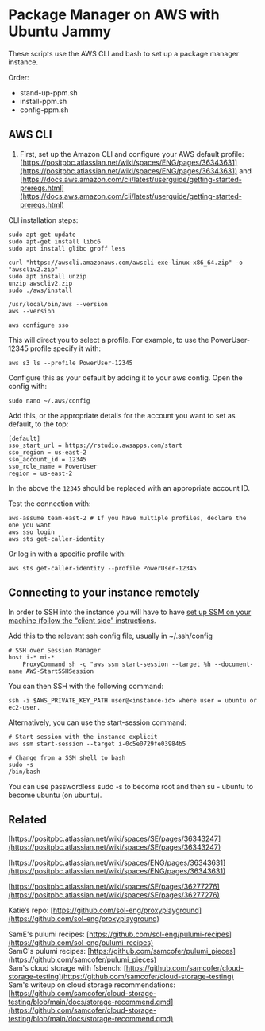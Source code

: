 # Package Manager on AWS with Ubuntu Jammy 

These scripts use the AWS CLI and bash to set up a package manager instance.  

Order: 

- stand-up-ppm.sh
- install-ppm.sh
- config-ppm.sh

## AWS CLI

1. First, set up the Amazon CLI and configure your AWS default profile: [https://positpbc.atlassian.net/wiki/spaces/ENG/pages/36343631](https://positpbc.atlassian.net/wiki/spaces/ENG/pages/36343631) and [https://docs.aws.amazon.com/cli/latest/userguide/getting-started-prereqs.html](https://docs.aws.amazon.com/cli/latest/userguide/getting-started-prereqs.html)
    

CLI installation steps:

```
sudo apt-get update
sudo apt-get install libc6
sudo apt install glibc groff less

curl "https://awscli.amazonaws.com/awscli-exe-linux-x86_64.zip" -o "awscliv2.zip"
sudo apt install unzip
unzip awscliv2.zip
sudo ./aws/install

/usr/local/bin/aws --version
aws --version

aws configure sso
```

This will direct you to select a profile. For example, to use the PowerUser-12345 profile specify it with:

```
aws s3 ls --profile PowerUser-12345
```

Configure this as your default by adding it to your aws config. Open the config with:

```
sudo nano ~/.aws/config
```

Add this, or the appropriate details for the account you want to set as default, to the top:

```
[default]
sso_start_url = https://rstudio.awsapps.com/start
sso_region = us-east-2
sso_account_id = 12345
sso_role_name = PowerUser
region = us-east-2
```

In the above the `12345` should be replaced with an appropriate account ID. 

Test the connection with:

```
aws-assume team-east-2 # If you have multiple profiles, declare the one you want
aws sso login
aws sts get-caller-identity
```

Or log in with a specific profile with:

```
aws sts get-caller-identity --profile PowerUser-12345
```

## Connecting to your instance remotely

In order to SSH into the instance you will have to have [set up SSM on your machine (follow the “client side” instructions](https://positpbc.atlassian.net/wiki/spaces/SE/pages/526614575).

Add this to the relevant ssh config file, usually in ~/.ssh/config

```
# SSH over Session Manager
host i-* mi-*
    ProxyCommand sh -c "aws ssm start-session --target %h --document-name AWS-StartSSHSession 
```

You can then SSH with the following command:

```
ssh -i $AWS_PRIVATE_KEY_PATH user@<instance-id> where user = ubuntu or ec2-user.
```

Alternatively, you can use the start-session command:

```
# Start session with the instance explicit
aws ssm start-session --target i-0c5e0729fe03984b5

# Change from a SSM shell to bash
sudo -s
/bin/bash
```

You can use passwordless sudo -s to become root and then su - ubuntu to become ubuntu (on ubuntu).

## Related

[https://positpbc.atlassian.net/wiki/spaces/SE/pages/36343247](https://positpbc.atlassian.net/wiki/spaces/SE/pages/36343247)

[https://positpbc.atlassian.net/wiki/spaces/ENG/pages/36343631](https://positpbc.atlassian.net/wiki/spaces/ENG/pages/36343631)

[https://positpbc.atlassian.net/wiki/spaces/SE/pages/36277276](https://positpbc.atlassian.net/wiki/spaces/SE/pages/36277276)

Katie’s repo: [https://github.com/sol-eng/proxyplayground](https://github.com/sol-eng/proxyplayground)

SamE's pulumi recipes: [https://github.com/sol-eng/pulumi-recipes](https://github.com/sol-eng/pulumi-recipes)  
SamC's pulumi recipes: [https://github.com/samcofer/pulumi_pieces](https://github.com/samcofer/pulumi_pieces)  
Sam's cloud storage with fsbench: [https://github.com/samcofer/cloud-storage-testing](https://github.com/samcofer/cloud-storage-testing)  
Sam's writeup on cloud storage recommendations: [https://github.com/samcofer/cloud-storage-testing/blob/main/docs/storage-recommend.qmd](https://github.com/samcofer/cloud-storage-testing/blob/main/docs/storage-recommend.qmd)


